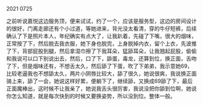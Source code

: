 2021 0725 

之前听说嘉悦这边服务顶，便来试试，约了一个，应该是服务型，这边的房间设计的很好，门离走廊还有个小过道，等她进来，背光没太看清，穿的牛仔短裤，后续确认了下是照片本人，年纪确实有点大了，让我趴着，先碰了下嘴，很大的烟味，正常按了下，然后脱去我衣服，她下身也脱完，上身脱掉内衣，留个上衣，先波推了下，背部屁股到腿，然后拿湿巾擦了下我耳朵，猛舔耳朵，让我翘起屁股，偷偷和我说可以口下别说出去，然后，口了下，舔蛋，毒龙，还算到位，换正面，舌吻了下，但是烟味还有，不想舌太久，然后舔了下蛋，吹了下弟弟，我示意她69，比较老逼我也不想舔太久，两片小阴唇比较大，舔了很久，她说很爽，我说换正面骑上来，舔了一会，她说这样好累，便躺下了，继续舔，又换成69舔了下，最后正面魔棒出，这时候不让我亲了，她说我舌头很厉害，我说没把你舔到位啊，她说你怎么知道，就是每次快到的时候又要换姿势，所以没到位。整体一般。